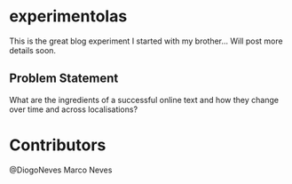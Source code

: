 experimentolas
==============

This is the great blog experiment I started with my brother... Will post more details soon.


## Problem Statement

What are the ingredients of a successful online text and how they change over time and across localisations?


# Contributors

@DiogoNeves
Marco Neves
